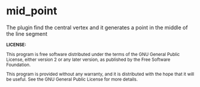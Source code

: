 # mid_point
The plugin find the central vertex and it generates a point in the middle of the line segment

<sub>

**LICENSE:**

This program is free software distributed under the terms of the GNU General Public License, either version 2 or any later version, as published by the Free Software Foundation.

This program is provided without any warranty, and it is distributed with the hope that it will be useful. See the GNU General Public License for more details.

</sub>
